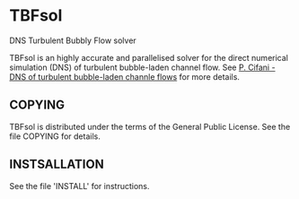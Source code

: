 # TBFsol
DNS Turbulent Bubbly Flow solver

TBFsol is an highly accurate and parallelised solver for the direct numerical simulation (DNS) of turbulent bubble-laden channel flow. See [P. Cifani - DNS of turbulent bubble-laden channle flows](https://research.utwente.nl/en/publications/dns-of-turbulent-bubble-laden-channel-flows) for more details. 

## COPYING
TBFsol is distributed under the terms of the General Public License. See the file COPYING for details. 

## INSTSALLATION
See the file 'INSTALL' for instructions.
